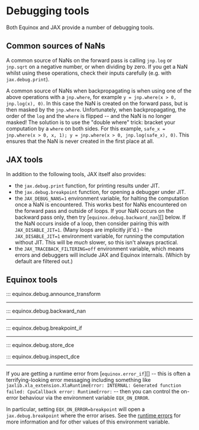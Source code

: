 # Debugging tools

Both Equinox and JAX provide a number of debugging tools.

## Common sources of NaNs

A common source of NaNs on the forward pass is calling `jnp.log` or `jnp.sqrt` on a negative number, or when dividing by zero. If you get a NaN whilst using these operations, check their inputs carefully (e.g. with `jax.debug.print`).

A common source of NaNs when backpropagating is when using one of the above operations with a `jnp.where`, for example `y = jnp.where(x > 0, jnp.log(x), 0)`. In this case the NaN is created on the forward pass, but is then masked by the `jnp.where`. Unfortunately, when backpropagating, the order of the `log` and the `where` is flipped -- and the NaN is no longer masked! The solution is to use the "double where" trick: bracket your computation by a `where` on both sides. For this example, `safe_x = jnp.where(x > 0, x, 1); y = jnp.where(x > 0, jnp.log(safe_x), 0)`. This ensures that the NaN is never created in the first place at all.

## JAX tools

In addition to the following tools, JAX itself also provides:

- the `jax.debug.print` function, for printing results under JIT.
- the `jax.debug.breakpoint` function, for opening a debugger under JIT.
- the `JAX_DEBUG_NANS=1` environment variable, for halting the computation once a NaN is encountered. This works best for NaNs encountered on the forward pass and outside of loops. If your NaN occurs on the backward pass only, then try [`equinox.debug.backward_nan`][] below. If the NaN occurs inside of a loop, then consider pairing this with `JAX_DISABLE_JIT=1`. (Many loops are implicitly jit'd.) - the `JAX_DISABLE_JIT=1` environment variable, for running the computation without JIT. This will be *much* slower, so this isn't always practical.
- the `JAX_TRACEBACK_FILTERING=off` environment variable, which means errors and debuggers will include JAX and Equinox internals. (Which by default are filtered out.)

## Equinox tools

::: equinox.debug.announce_transform

---

::: equinox.debug.backward_nan

---

::: equinox.debug.breakpoint_if

---

::: equinox.debug.store_dce

::: equinox.debug.inspect_dce

---

If you are getting a runtime error from [`equinox.error_if`][] -- this is often a terrifying-looking error messaging including something like `jaxlib.xla_extension.XlaRuntimeError: INTERNAL: Generated function failed: CpuCallback error: RuntimeError:` -- then you can control the on-error behaviour via the environment variable `EQX_ON_ERROR`.

In particular, setting `EQX_ON_ERROR=breakpoint` will open a `jax.debug.breakpoint` where the error arises. See the [runtime errors](./errors.md) for more information and for other values of this environment variable.
